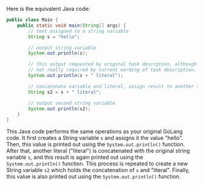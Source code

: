 Here is the equivalent Java code:

```java
public class Main {
    public static void main(String[] args) {
        // text assigned to a string variable
        String s = "hello";

        // output string variable
        System.out.println(s);

        // this output requested by original task descrption, although
        // not really required by current wording of task description.
        System.out.println(s + " literal");

        // concatenate variable and literal, assign result to another string variable
        String s2 = s + " literal";

        // output second string variable
        System.out.println(s2);
    }
}
```
This Java code performs the same operations as your original GoLang code. It first creates a String variable `s` and assigns it the value "hello". Then, this value is printed out using the `System.out.println()` function. After that, another literal ("literal") is concatenated with the original string variable `s`, and this result is again printed out using the `System.out.println()` function. This process is repeated to create a new String variable `s2` which holds the concatenation of `s` and "literal". Finally, this value is also printed out using the `System.out.println()` function.

